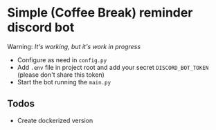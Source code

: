 # Simple (Coffee Break) reminder discord bot

Warning: *It's working, but it's work in progress*

- Configure as need in `config.py`
- Add `.env` file in project root and add your secret `DISCORD_BOT_TOKEN` (please don't share this token)
- Start the bot running the `main.py`

## Todos

- Create dockerized version
